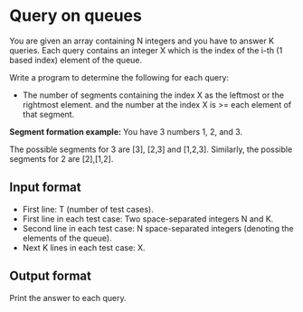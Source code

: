 # Query on queues

You are given an array containing N integers and you have to answer K queries. Each query contains an integer X which is the index of the i-th (1 based index) element of the queue.

Write a program to determine the following for each query:

- The number of segments containing the index X as the leftmost or the rightmost element. and the number at the index X is >= each element of that segment.

**Segment formation example:** You have 3 numbers 1, 2, and 3.

The possible segments for 3 are [3], [2,3] and [1,2,3]. Similarly, the possible segments for 2 are [2],[1,2].

## Input format

- First line: T (number of test cases).
- First line in each test case: Two space-separated integers N and K.
- Second line in each test case: N space-separated integers (denoting the elements of the queue).
- Next K lines in each test case: X.

## Output format

Print the answer to each query.
